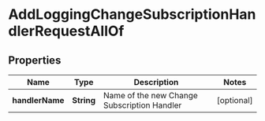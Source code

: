 

# AddLoggingChangeSubscriptionHandlerRequestAllOf


## Properties

| Name | Type | Description | Notes |
|------------ | ------------- | ------------- | -------------|
|**handlerName** | **String** | Name of the new Change Subscription Handler |  [optional] |



